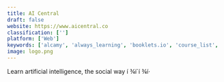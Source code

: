 ```yaml
---
title: AI Central
draft: false 
website: https://www.aicentral.co
classification: ['']
platform: ['Web']
keywords: ['alcamy', 'always_learning', 'booklets.io', 'course_list', 'courseroot', 'elearnt', 'layoff_list', 'learn_anything', 'learning_lab', 'open_elms', 'schema', 'udacity', 'udemy', 'versa', 'zest_enlight', 'tutorialspoint']
image: logo.png
---
```

Learn artificial intelligence, the social way í ¾í´í ¾í· 
